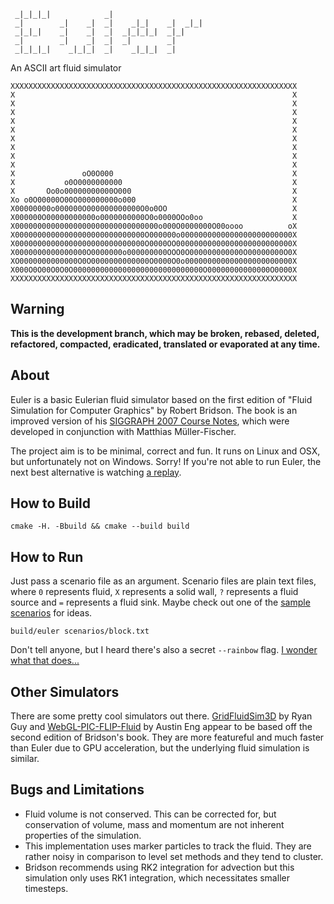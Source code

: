 ```````````````````````````````````````````
 _|_|_|_|            _|
 _|        _|    _|  _|    _|_|    _|  _|_|
 _|_|_|    _|    _|  _|  _|_|_|_|  _|_|
 _|        _|    _|  _|  _|        _|
 _|_|_|_|    _|_|_|  _|    _|_|_|  _|

```````````````````````````````````````````

An ASCII art fluid simulator

```
XXXXXXXXXXXXXXXXXXXXXXXXXXXXXXXXXXXXXXXXXXXXXXXXXXXXXXXXXXXXXXXX
X                                                              X
X                                                              X
X                                                              X
X                                                              X
X                                                              X
X                                                              X
X                                                              X
X                                                              X
X                                                              X
X               oO0O000                                        X
X           o0O0000000000                                      X
X       Oo0o00000000000O000                                    X
Xo o0O00000O00O000000000o000                                   X
X00000000o000000O000000000000O0o0OO                            X
X000000O00000000000o0000000000O0o0000OOo0oo                    X
X00000000000000000000000000000000o000O0000000O00oooo          oX
X00000000000000000000000000000O000000o0000000000000000000000000X
X00000000000000000000000000000O0000OO00000000000000000000000000X
X0000000000000000O0000000o000000000OOO0O000000000000O00000000O0X
XO0000000000000O0O0000000000000O0000O0o000000000000000000000000X
X000O0O00O0O0O00000000000000000000000000000O00000000000000O0000X
XXXXXXXXXXXXXXXXXXXXXXXXXXXXXXXXXXXXXXXXXXXXXXXXXXXXXXXXXXXXXXXX
```

## Warning
**This is the development branch, which may be broken, rebased, deleted,
refactored, compacted, eradicated, translated or evaporated at any time.**

## About
Euler is a basic Eulerian fluid simulator based on the first edition of "Fluid
Simulation for Computer Graphics" by Robert Bridson. The book is an improved
version of his [SIGGRAPH 2007 Course Notes][1], which were developed in
conjunction with Matthias Müller-Fischer.

The project aim is to be minimal, correct and fun. It runs on Linux and OSX,
but unfortunately not on Windows. Sorry! If you're not able to run Euler, the
next best alternative is watching [a replay][ex1].

## How to Build

    cmake -H. -Bbuild && cmake --build build

## How to Run
Just pass a scenario file as an argument. Scenario files are plain text files,
where `0` represents fluid, `X` represents a solid wall, `?` represents a fluid
source and `=` represents a fluid sink. Maybe check out one of the
[sample scenarios](scenarios) for ideas.

    build/euler scenarios/block.txt

Don't tell anyone, but I heard there's also a secret `--rainbow` flag.
[I wonder what that does...][ex2]

## Other Simulators
There are some pretty cool simulators out there. [GridFluidSim3D][2] by Ryan
Guy and [WebGL-PIC-FLIP-Fluid][3] by Austin Eng appear to be based off the
second edition of Bridson's book. They are more featureful and much faster than
Euler due to GPU acceleration, but the underlying fluid simulation is similar.

## Bugs and Limitations
* Fluid volume is not conserved. This can be corrected for, but conservation
of volume, mass and momentum are not inherent properties of the simulation.
* This implementation uses marker particles to track the fluid. They are rather
noisy in comparison to level set methods and they tend to cluster.
* Bridson recommends using RK2 integration for advection but this simulation
only uses RK1 integration, which necessitates smaller timesteps.

[1]: https://www.cs.ubc.ca/~rbridson/fluidsimulation/fluids_notes.pdf
[2]: https://github.com/rlguy/GridFluidSim3D
[3]: https://github.com/austinEng/WebGL-PIC-FLIP-Fluid
[ex1]: https://asciinema.org/a/125371
[ex2]: https://asciinema.org/a/125380
